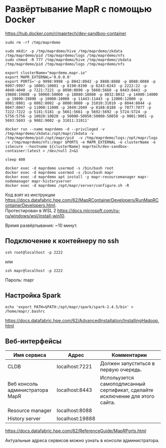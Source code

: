 # Развёртывание MapR с помощью Docker

https://hub.docker.com/r/maprtech/dev-sandbox-container

```
sudo rm -rf /tmp/maprdemo

sudo mkdir -p /tmp/maprdemo/hive /tmp/maprdemo/zkdata /tmp/maprdemo/pid /tmp/maprdemo/logs /tmp/maprdemo/nfs
sudo chmod -R 777 /tmp/maprdemo/hive /tmp/maprdemo/zkdata /tmp/maprdemo/pid /tmp/maprdemo/logs /tmp/maprdemo/nfs

export clusterName="maprdemo.mapr.io"
export MAPR_EXTERNAL='0.0.0.0'
export PORTS='-p 9998:9998 -p 8042:8042 -p 8888:8888 -p 8088:8088 -p 9997:9997 -p 10001:10001 -p 8190:8190 -p 8243:8243 -p 2222:22 -p 4040:4040 -p 7221:7221 -p 8090:8090 -p 5660:5660 -p 8443:8443 -p 19888:19888 -p 50060:50060 -p 18080:18080 -p 8032:8032 -p 14000:14000 -p 19890:19890 -p 10000:10000 -p 11443:11443 -p 12000:12000 -p 8081:8081 -p 8002:8002 -p 8080:8080 -p 31010:31010 -p 8044:8044 -p 8047:8047 -p 11000:11000 -p 2049:2049 -p 8188:8188 -p 7077:7077 -p 7222:7222 -p 5181:5181 -p 5661:5661 -p 5692:5692 -p 5724:5724 -p 5756:5756 -p 10020:10020 -p 50000-50050:50000-50050 -p 9001:9001 -p 5693:5693 -p 9002:9002 -p 31011:31011'

docker run --name maprdemo -d --privileged -v /tmp/maprdemo/zkdata:/opt/mapr/zkdata -v /tmp/maprdemo/pid:/opt/mapr/pid  -v /tmp/maprdemo/logs:/opt/mapr/logs  -v /tmp/maprdemo/nfs:/mapr $PORTS -e MAPR_EXTERNAL -e clusterName -e isSecure --hostname ${clusterName} maprtech/dev-sandbox-container:latest > /dev/null 2>&1

sleep 400

docker exec -d maprdemo usermod -s /bin/bash root
docker exec -d maprdemo usermod -s /bin/bash mapr
docker exec -d maprdemo apt install -y mapr-resourcemanager mapr-nodemanager mapr-historyserver
docker exec -d maprdemo /opt/mapr/server/configure.sh -R

```

Код взят из инструкции https://docs.datafabric.hpe.com/62/MapRContainerDevelopers/RunMapRContainerDevelopers.html.   
Протестирован в WSL 2 https://docs.microsoft.com/ru-ru/windows/wsl/install-win10.

Время развёртывания: ~10 минут.

## Подключение к контейнеру по ssh

```
ssh root@localhost -p 2222
```
или
```
ssh mapr@localhost -p 2222
```

Пароль: mapr


## Настройка Spark

```
echo 'export PATH=$PATH:/opt/mapr/spark/spark-2.4.5/bin' > /home/mapr/.bashrc
```

https://docs.datafabric.hpe.com/62/AdvancedInstallation/InstallingHadoop.html

## Веб-интерфейсы

| Имя сервиса | Адрес | Комментарии |
|---|---|---|
| CLDB | localhost:7221  | Должен запуститься в первую очередь. |
| Веб консоль администратора MapR | localhost:8443  | Испольузется самоподписанный сертификат, сделайте исключение для этого сайта. |
| Resource manager | localhost:8088  | |
| History server | localhost:19888 | |

https://docs.datafabric.hpe.com/62/ReferenceGuide/MapRPorts.html

Актуальные адреса сервисов можно узнать в консоли администратора.
